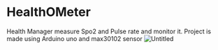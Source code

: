 # HealthOMeter
Health Manager measure Spo2 and Pulse rate and monitor it. Project is made using Arduino uno and max30102 sensor
![Untitled](https://user-images.githubusercontent.com/29546290/182782064-67342ce1-488d-47b1-ba67-fd52d084154f.jpg)
